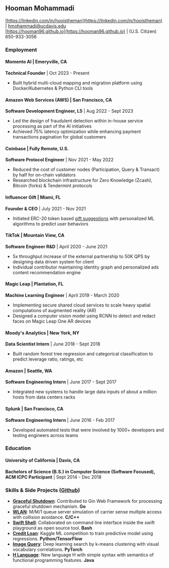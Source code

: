 ## Hooman Mohammadi

[https://linkedin.com/in/hooistheman](https://linkedin.com/in/hooistheman) | [hmohammadi@ucdavis.edu](mailto:hmohammadi@ucdavis.edu)  
[https://hooman96.github.io](https://hooman96.github.io) | (U.S. Citizen) 650-933-3056

### Employment

#### Momento AI | Emeryville, CA
**Technical Founder** | Oct 2023 - Present

- Built hybrid multi-cloud mapping and migration platform using Docker/Kubernetes & Python CLI tools

#### Amazon Web Services (AWS) | San Francisco, CA  
**Software Development Engineer, L5** | Aug 2022 - Sept 2023

- Led the design of fraudulent detection within in-house service processing as part of the AI initiatives
- Achieved 75% latency optimization while enhancing payment transactions pagination for global customers

#### Coinbase | Fully Remote, U.S.
**Software Protocol Engineer** | Nov 2021 - May 2022  

- Reduced the cost of customer nodes (Participation, Query & Transact) by half for on-chain validators
- Researched blockchain infrastructure for Zero Knowledge (Zcash), Bitcoin (forks) & Tendermint protocols

#### Influencer Gift | Miami, FL
**Founder & CEO** | July 2021 - Nov 2021

- Initiated ERC-20 token based [gift suggestions](https://newmomento-rust.vercel.app) with personalized ML algorithms to predict user behaviors

#### TikTok | Mountain View, CA
**Software Engineer R&D** | April 2020 - June 2021

- 5x throughput increase of the external partnership to 50K QPS by designing data driven system for client
- Individual contributor maintaining identity graph and personalized ads content recommendation engine

#### Magic Leap | Plantation, FL
**Machine Learning Engineer** | April 2019 - March 2020

- Implementing secure shared cloud services to scale heavy spatial computations of augmented reality (AR)
- Designed a computer vision model using RCNN to detect and redact faces on Magic Leap One AR devices

#### Moody's Analytics | New York, NY
**Data Scientist Intern** | June 2018 - Sept 2018

- Built random forest tree regression and categorical classification to predict leverage ratio, ratings, etc

#### Amazon | Seattle, WA  
**Software Engineering Intern** | June 2017 - Sept 2017

- Integrated new systems to handle large data inputs of about a million hosts from data centers racks

#### Splunk | San Francisco, CA
**Software Engineering Intern** | June 2016 - Feb 2017  

- Developed automated tests that were involved by 1000+ developers and testing engineers across teams

### Education

#### University of California | Davis, CA
**Bachelors of Science (B.S.) in Computer Science (Software Focused), ACM ICPC Participant** | Sept 2014 - Dec 2018

### Skills & Side Projects ([Github](http://github.com/hooman96))

- [**Graceful Shutdown**](https://gin-gonic.com): Contributed to Gin Web Framework for processing graceful shutdown mechanism. **Go**
- [**WLAN**](https://github.com/hooman96/csma_ca_wlan): M/M/1 queue server simulation of carrier sense multiple access with collision avoidance. **C/C++**
- [**Swift Shell**](https://github.com/hooman96/SwiftShell): Collaborated on command line interface inside the swift playground as open source tool. **Bash**
- [**Credit Loan**](https://github.com/hooman96/credit_loan): Kaggle ML competition to train predictive model using regressions. **Python/TensorFlow**
- [**Image Query**](https://github.com/hooman96/image_query): Deep learning search by k-means clustering with visual vocabulary correlations. **PyTorch**
- [**H Language**](https://github.com/hooman96/H-Language): New language H with simple syntax with semantics of functional programming features. **Java**



